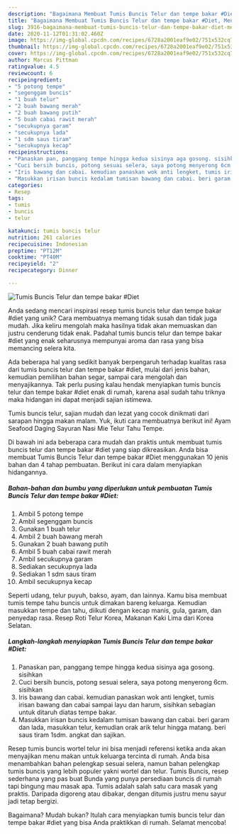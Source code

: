 ```yaml
---
description: "Bagaimana Membuat Tumis Buncis Telur dan tempe bakar #Diet, Menggugah Selera"
title: "Bagaimana Membuat Tumis Buncis Telur dan tempe bakar #Diet, Menggugah Selera"
slug: 3916-bagaimana-membuat-tumis-buncis-telur-dan-tempe-bakar-diet-menggugah-selera
date: 2020-11-12T01:31:02.460Z
image: https://img-global.cpcdn.com/recipes/6728a2001eaf9e02/751x532cq70/tumis-buncis-telur-dan-tempe-bakar-diet-foto-resep-utama.jpg
thumbnail: https://img-global.cpcdn.com/recipes/6728a2001eaf9e02/751x532cq70/tumis-buncis-telur-dan-tempe-bakar-diet-foto-resep-utama.jpg
cover: https://img-global.cpcdn.com/recipes/6728a2001eaf9e02/751x532cq70/tumis-buncis-telur-dan-tempe-bakar-diet-foto-resep-utama.jpg
author: Marcus Pittman
ratingvalue: 4.5
reviewcount: 6
recipeingredient:
- "5 potong tempe"
- "segenggam buncis"
- "1 buah telur"
- "2 buah bawang merah"
- "2 buah bawang putih"
- "5 buah cabai rawit merah"
- "secukupnya garam"
- "secukupnya lada"
- "1 sdm saus tiram"
- "secukupnya kecap"
recipeinstructions:
- "Panaskan pan, panggang tempe hingga kedua sisinya aga gosong. sisihkan"
- "Cuci bersih buncis, potong sesuai selera, saya potong menyerong 6cm. sisihkan"
- "Iris bawang dan cabai. kemudian panaskan wok anti lengket, tumis irisan bawang dan cabai sampai layu dan harum, sisihkan sebagian untuk ditaruh diatas tempe bakar."
- "Masukkan irisan buncis kedalam tumisan bawang dan cabai. beri garam dan lada, masukkan telur, kemudian orak arik telur hingga matang. beri saus tiram 1sdm. angkat dan sajikan."
categories:
- Resep
tags:
- tumis
- buncis
- telur

katakunci: tumis buncis telur 
nutrition: 261 calories
recipecuisine: Indonesian
preptime: "PT12M"
cooktime: "PT40M"
recipeyield: "2"
recipecategory: Dinner

---
```



![Tumis Buncis Telur dan tempe bakar #Diet](https://img-global.cpcdn.com/recipes/6728a2001eaf9e02/751x532cq70/tumis-buncis-telur-dan-tempe-bakar-diet-foto-resep-utama.jpg)

Anda sedang mencari inspirasi resep tumis buncis telur dan tempe bakar #diet yang unik? Cara membuatnya memang tidak susah dan tidak juga mudah. Jika keliru mengolah maka hasilnya tidak akan memuaskan dan justru cenderung tidak enak. Padahal tumis buncis telur dan tempe bakar #diet yang enak seharusnya mempunyai aroma dan rasa yang bisa memancing selera kita.

Ada beberapa hal yang sedikit banyak berpengaruh terhadap kualitas rasa dari tumis buncis telur dan tempe bakar #diet, mulai dari jenis bahan, kemudian pemilihan bahan segar, sampai cara mengolah dan menyajikannya. Tak perlu pusing kalau hendak menyiapkan tumis buncis telur dan tempe bakar #diet enak di rumah, karena asal sudah tahu triknya maka hidangan ini dapat menjadi sajian istimewa.

Tumis buncis telur, sajian mudah dan lezat yang cocok dinikmati dari sarapan hingga makan malam. Yuk, ikuti cara membuatnya berikut ini! Ayam Seafood Daging Sayuran Nasi Mie Telur Tahu Tempe.


Di bawah ini ada beberapa cara mudah dan praktis untuk membuat tumis buncis telur dan tempe bakar #diet yang siap dikreasikan. Anda bisa membuat Tumis Buncis Telur dan tempe bakar #Diet menggunakan 10 jenis bahan dan 4 tahap pembuatan. Berikut ini cara dalam menyiapkan hidangannya.

<!--inarticleads1-->

##### Bahan-bahan dan bumbu yang diperlukan untuk pembuatan Tumis Buncis Telur dan tempe bakar #Diet:

1. Ambil 5 potong tempe
1. Ambil segenggam buncis
1. Gunakan 1 buah telur
1. Ambil 2 buah bawang merah
1. Gunakan 2 buah bawang putih
1. Ambil 5 buah cabai rawit merah
1. Ambil secukupnya garam
1. Sediakan secukupnya lada
1. Sediakan 1 sdm saus tiram
1. Ambil secukupnya kecap


Seperti udang, telur puyuh, bakso, ayam, dan lainnya. Kamu bisa membuat tumis tempe tahu buncis untuk dimakan bareng keluarga. Kemudian masukkan tempe dan tahu, diikuti dengan kecap manis, gula, garam, dan penyedap rasa. Resep Roti Telur Korea, Makanan Kaki Lima dari Korea Selatan. 

<!--inarticleads2-->

##### Langkah-langkah menyiapkan Tumis Buncis Telur dan tempe bakar #Diet:

1. Panaskan pan, panggang tempe hingga kedua sisinya aga gosong. sisihkan
1. Cuci bersih buncis, potong sesuai selera, saya potong menyerong 6cm. sisihkan
1. Iris bawang dan cabai. kemudian panaskan wok anti lengket, tumis irisan bawang dan cabai sampai layu dan harum, sisihkan sebagian untuk ditaruh diatas tempe bakar.
1. Masukkan irisan buncis kedalam tumisan bawang dan cabai. beri garam dan lada, masukkan telur, kemudian orak arik telur hingga matang. beri saus tiram 1sdm. angkat dan sajikan.


Resep tumis buncis wortel telur ini bisa menjadi referensi ketika anda akan menyajikan menu makan untuk keluarga tercinta di rumah. Anda bisa menambahkan bahan pelengkap sesuai selera, namun bahan pelengkap tumis buncis yang lebih populer yakni wortel dan telur. Tumis Buncis, resep sederhana yang pas buat Bunda yang punya persediaan buncis di rumah tapi bingung mau masak apa. Tumis adalah salah satu cara masak yang praktis. Daripada digoreng atau dibakar, dengan ditumis justru menu sayur jadi tetap bergizi. 

Bagaimana? Mudah bukan? Itulah cara menyiapkan tumis buncis telur dan tempe bakar #diet yang bisa Anda praktikkan di rumah. Selamat mencoba!
